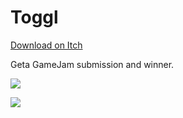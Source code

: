 # Toggl

[Download on Itch](https://floating-int.itch.io/toggl)

Geta GameJam submission and winner.

![](https://img.itch.zone/aW1nLzI0MzE4MzUucG5n/original/gWsM%2BX.png)

![](https://img.itch.zone/aW1hZ2UvNDczOTY5LzI0MzE4NTYucG5n/347x500/mL8W5u.png)
